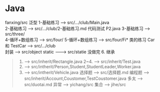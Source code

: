 # Java

fanxing/src 泛型
1-基础练习  --> src/.../club/Main.java  
2-基础练习  --> src/.../club/2-基础练习.md  代码测试  P2.java
3-基础练习  --> src/three/  
4-循环+数组练习 --> src/four/ 
5-循环+数组练习 --> src/four/Fi*
类的练习 Car 和 TestCar --> src/.../club  
封装 --> src/object 
static ---> src/statie 没做完
6. 继承
> 1. --> src/inherit/Rectangle.java
> 2~4. --> src/inherit/Test.java
> 5. --> src/intherit/Person,Student,StudentLeader,Worker.java
> 6. --> src/intherit/Vehicle.java
> 选择题 --> src/选择题.md 
> 编程题 --> src/inherit/Account,Coustomer,TestCoustomer.java
多太 --> src/duotai.md
异常 --> yichang/src
集合 --> jihe/src

